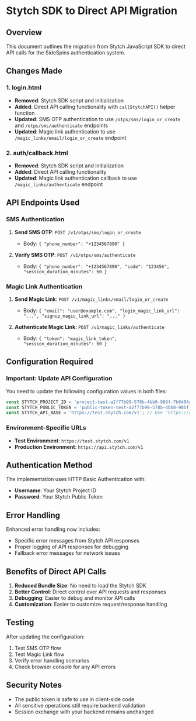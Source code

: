 # Stytch SDK to Direct API Migration

## Overview
This document outlines the migration from Stytch JavaScript SDK to direct API calls for the SideSpins authentication system.

## Changes Made

### 1. login.html
- **Removed**: Stytch SDK script and initialization
- **Added**: Direct API calling functionality with `callStytchAPI()` helper function
- **Updated**: SMS OTP authentication to use `/otps/sms/login_or_create` and `/otps/sms/authenticate` endpoints
- **Updated**: Magic link authentication to use `/magic_links/email/login_or_create` endpoint

### 2. auth/callback.html
- **Removed**: Stytch SDK script and initialization
- **Added**: Direct API calling functionality
- **Updated**: Magic link authentication callback to use `/magic_links/authenticate` endpoint

## API Endpoints Used

### SMS Authentication
1. **Send SMS OTP**: `POST /v1/otps/sms/login_or_create`
   - Body: `{ "phone_number": "+1234567890" }`
   
2. **Verify SMS OTP**: `POST /v1/otps/sms/authenticate`
   - Body: `{ "phone_number": "+1234567890", "code": "123456", "session_duration_minutes": 60 }`

### Magic Link Authentication
1. **Send Magic Link**: `POST /v1/magic_links/email/login_or_create`
   - Body: `{ "email": "user@example.com", "login_magic_link_url": "...", "signup_magic_link_url": "..." }`

2. **Authenticate Magic Link**: `POST /v1/magic_links/authenticate`
   - Body: `{ "token": "magic_link_token", "session_duration_minutes": 60 }`

## Configuration Required

### Important: Update API Configuration
You need to update the following configuration values in both files:

```javascript
const STYTCH_PROJECT_ID = 'project-test-a2f77b99-578b-4bb0-986f-7b0404a5bf4b'; // Replace with your actual project ID
const STYTCH_PUBLIC_TOKEN = 'public-token-test-a2f77b99-578b-4bb0-986f-7b0404a5bf4b'; // Your public token
const STYTCH_API_BASE = 'https://test.stytch.com/v1'; // Use 'https://api.stytch.com/v1' for production
```

### Environment-Specific URLs
- **Test Environment**: `https://test.stytch.com/v1`
- **Production Environment**: `https://api.stytch.com/v1`

## Authentication Method
The implementation uses HTTP Basic Authentication with:
- **Username**: Your Stytch Project ID
- **Password**: Your Stytch Public Token

## Error Handling
Enhanced error handling now includes:
- Specific error messages from Stytch API responses
- Proper logging of API responses for debugging
- Fallback error messages for network issues

## Benefits of Direct API Calls
1. **Reduced Bundle Size**: No need to load the Stytch SDK
2. **Better Control**: Direct control over API requests and responses
3. **Debugging**: Easier to debug and monitor API calls
4. **Customization**: Easier to customize request/response handling

## Testing
After updating the configuration:
1. Test SMS OTP flow
2. Test Magic Link flow
3. Verify error handling scenarios
4. Check browser console for any API errors

## Security Notes
- The public token is safe to use in client-side code
- All sensitive operations still require backend validation
- Session exchange with your backend remains unchanged

